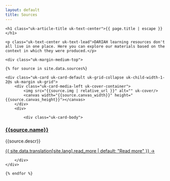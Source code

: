 ```yaml
---
layout: default
title: Sources
---
```




<div class="uk-section">

  <div class="uk-container uk-container-xsmall">

    <h1 class="uk-article-title uk-text-center">{{ page.title | escape }}</h1>

    <p class="uk-text-center uk-text-lead">DARIAH learning resources don't all live in one place. Here you can explore our materials based on the context in which they were produced.</p>

    <div class="uk-margin-medium-top">

    {% for source in site.data.sources%}

    <div class="uk-card uk-card-default uk-grid-collapse uk-child-width-1-2@s uk-margin uk-grid">
        <div class="uk-card-media-left uk-cover-container">
            <img src="{{source.img | relative_url }}" alt="" uk-cover/>
            <canvas width="{{source.canvas_width}}" height="{{source.canvas_height}}"></canvas>
        </div>
        <div>

            <div class="uk-card-body">
  <h3 class="uk-card-title"><a class="uk-link-heading" href="/sources/{{source.name}}/">{{source.name}}</a></h3>
                <p>{{source.descr}}</p>
<a href="/sources/{{source.name}}/" class="uk-button uk-button-text">{{ site.data.translation[site.lang].read_more | default: "Read more" }} &rarr;</a>
            </div>




        </div>
    </div>

    {% endfor %}


  </div>











  </div>

</div>
